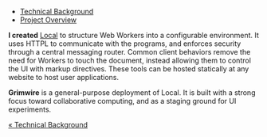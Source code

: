 <ul class="nav nav-pills">
    <li><a href="httpl://v1.pfraze.markdown.convert.app/?url=http://grimwire.com/grim/doc/background.md">Technical Background</a></li>
    <li class="active"><a href="httpl://v1.pfraze.markdown.convert.app/?url=http://grimwire.com/grim/doc/overview.md">Project Overview</a></li>
</ul>

<strong class="label">I created</strong> <a href="httpl://grimwire.com/local" target="_top" title="Local">Local</a> to structure Web Workers into a configurable environment. It uses HTTPL to communicate with the programs, and enforces security through a central messaging router. Common client behaviors remove the need for Workers to touch the document, instead allowing them to control the UI with markup directives. These tools can be hosted statically at any website to host user applications.

<strong class="label">Grimwire</strong> is a general-purpose deployment of Local. It is built with a strong focus toward collaborative computing, and as a staging ground for UI experiments.

<a href="httpl://v1.pfraze.markdown.convert.app/?url=http://grimwire.com/grim/doc/background.md">&laquo; Technical Background</a>